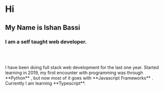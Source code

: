 # Hi
## My  Name is **Ishan Bassi**
### I am a self taught web developer.
<br  />
<br  />

<p className=``{styles.bio}`` >I have been doing full stack web development for the last one year. Started learning in 2019, my first encounter with programming was through **Python** , but now most of it goes with **Javascript Frameworks** . Currently I am learning **Typescript**.</p>













